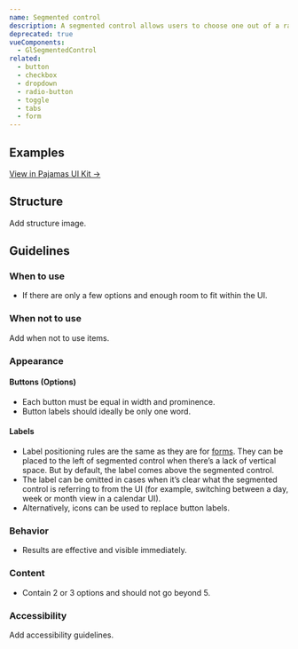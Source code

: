 ```yaml
---
name: Segmented control
description: A segmented control allows users to choose one out of a range of available options. It is a button group of equal options where only one can be selected and active. There must always be one option active.
deprecated: true
vueComponents:
  - GlSegmentedControl
related:
  - button
  - checkbox
  - dropdown
  - radio-button
  - toggle
  - tabs
  - form 
---
```


## Examples

<gl-example-display class="app-styles gl-mb-5"  example-name="segmented-control-whitespace"></gl-example-display>

[View in Pajamas UI Kit →](https://www.figma.com/file/qEddyqCrI7kPSBjGmwkZzQ/Component-library?node-id=425%3A135)

## Structure

<admonition type="todo">Add structure image.</admonition>

## Guidelines

### When to use

- If there are only a few options and enough room to fit within the UI.

### When not to use

<admonition type="todo">Add when not to use items.</admonition>

### Appearance

#### Buttons (Options)

- Each button must be equal in width and prominence.
- Button labels should ideally be only one word. 

#### Labels

- Label positioning rules are the same as they are for [forms](/components/form). They can be placed to the left of segmented control when there’s a lack of vertical space. But by default, the label comes above the segmented control.
- The label can be omitted in cases when it’s clear what the segmented control is referring to from the UI (for example, switching between a day, week or month view in a calendar UI).
- Alternatively, icons can be used to replace button labels.

### Behavior

- Results are effective and visible immediately.

### Content

- Contain 2 or 3 options and should not go beyond 5.

### Accessibility

<admonition type="todo">Add accessibility guidelines.</admonition>
